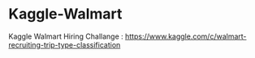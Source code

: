 # Kaggle-Walmart

Kaggle Walmart Hiring Challange : https://www.kaggle.com/c/walmart-recruiting-trip-type-classification
